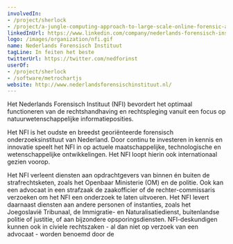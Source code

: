 ```yaml
---
involvedIn:
- /project/sherlock
- /project/a-jungle-computing-approach-to-large-scale-online-forensic-analysis
linkedInUrl: https://www.linkedin.com/company/nederlands-forensisch-instituut
logo: /images/organization/nfi.gif
name: Nederlands Forensisch Instituut
tagLine: In feiten het beste
twitterUrl: https://twitter.com/nedforinst
userOf:
- /project/sherlock
- /software/metrochartjs
website: http://www.nederlandsforensischinstituut.nl/
---
```

Het Nederlands Forensisch Instituut (NFI) bevordert het optimaal functioneren van de rechtshandhaving en rechtspleging vanuit een focus op natuurwetenschappelijke informatieposities.

Het NFI is het oudste en breedst georiënteerde forensisch onderzoeksinstituut van Nederland. Door continu te investeren in kennis en innovatie speelt het NFI in op actuele maatschappelijke, technologische en wetenschappelijke ontwikkelingen. Het NFI loopt hierin ook internationaal gezien voorop.

Het NFI verleent diensten aan opdrachtgevers van binnen én buiten de strafrechtsketen, zoals het Openbaar Ministerie (OM) en de politie. Ook kan een advocaat in een strafzaak de zaakofficier of de rechter-commissaris verzoeken om het NFI een onderzoek te laten uitvoeren. Het NFI levert daarnaast diensten aan andere personen of instanties, zoals het Joegoslavië Tribunaal, de Immigratie- en Naturalisatiedienst, buitenlandse politie of justitie, of aan bijzondere opsporingsdiensten. NFI-deskundigen kunnen ook in civiele rechtszaken - al dan niet op verzoek van een advocaat - worden benoemd door de
